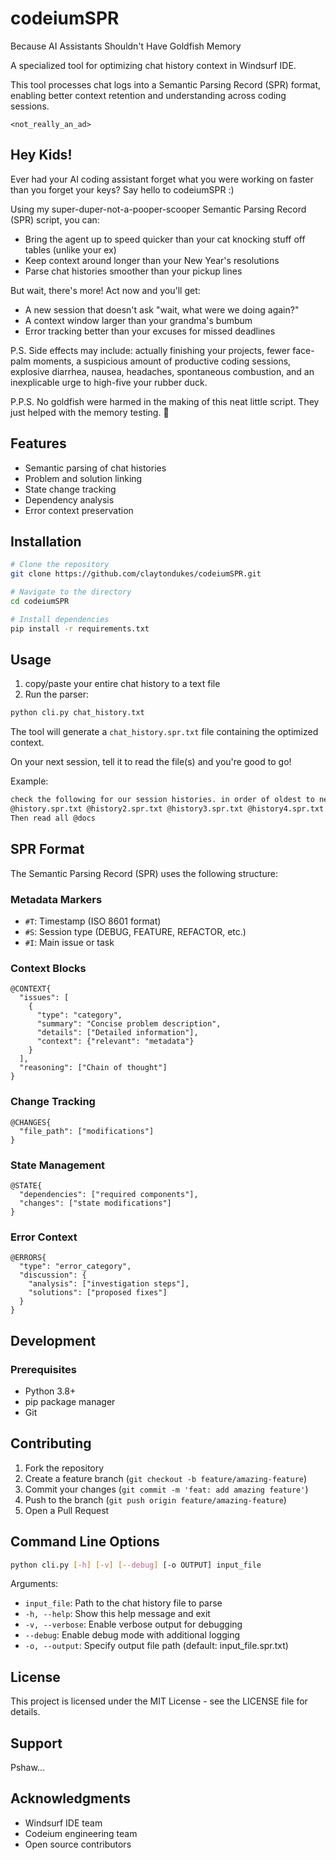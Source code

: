 # codeiumSPR

Because AI Assistants Shouldn't Have Goldfish Memory

A specialized tool for optimizing chat history context in Windsurf IDE.

This tool processes chat logs into a Semantic Parsing Record
(SPR) format, enabling better context retention and understanding across coding
sessions.

`<not_really_an_ad>`

## Hey Kids!

Ever had your AI coding assistant forget what you were working on faster than 
you forget your keys? Say hello to codeiumSPR :)

Using my super-duper-not-a-pooper-scooper Semantic Parsing Record (SPR) script, 
you can:

- Bring the agent up to speed quicker than your cat knocking stuff off tables 
  (unlike your ex)
- Keep context around longer than your New Year's resolutions
- Parse chat histories smoother than your pickup lines

But wait, there's more! Act now and you'll get:

- A new session that doesn't ask "wait, what were we doing again?"
- A context window larger than your grandma's bumbum
- Error tracking better than your excuses for missed deadlines

P.S. Side effects may include: actually finishing your projects, fewer face-palm
moments, a suspicious amount of productive coding sessions, explosive diarrhea,
nausea, headaches, spontaneous combustion, and an inexplicable urge to
high-five your rubber duck.

P.P.S. No goldfish were harmed in the making of this neat little script. They
just helped with the memory testing. 🐠


## Features

- Semantic parsing of chat histories
- Problem and solution linking
- State change tracking
- Dependency analysis
- Error context preservation

## Installation

```bash
# Clone the repository
git clone https://github.com/claytondukes/codeiumSPR.git

# Navigate to the directory
cd codeiumSPR

# Install dependencies
pip install -r requirements.txt
```

## Usage

1. copy/paste your entire chat history to a text file
2. Run the parser:

```bash
python cli.py chat_history.txt
```

The tool will generate a `chat_history.spr.txt` file containing the optimized
context.

On your next session, tell it to read the file(s) and you're good to go!

Example:

```bash
check the following for our session histories. in order of oldest to newest:
@history.spr.txt @history2.spr.txt @history3.spr.txt @history4.spr.txt @history5.spr.txt 
Then read all @docs 
```

## SPR Format

The Semantic Parsing Record (SPR) uses the following structure:

### Metadata Markers

- `#T`: Timestamp (ISO 8601 format)
- `#S`: Session type (DEBUG, FEATURE, REFACTOR, etc.)
- `#I`: Main issue or task

### Context Blocks

```text
@CONTEXT{
  "issues": [
    {
      "type": "category",
      "summary": "Concise problem description",
      "details": ["Detailed information"],
      "context": {"relevant": "metadata"}
    }
  ],
  "reasoning": ["Chain of thought"]
}
```

### Change Tracking

```text
@CHANGES{
  "file_path": ["modifications"]
}
```

### State Management

```text
@STATE{
  "dependencies": ["required components"],
  "changes": ["state modifications"]
}
```

### Error Context

```text
@ERRORS{
  "type": "error_category",
  "discussion": {
    "analysis": ["investigation steps"],
    "solutions": ["proposed fixes"]
  }
}
```

## Development

### Prerequisites

- Python 3.8+
- pip package manager
- Git

## Contributing

1. Fork the repository
2. Create a feature branch (`git checkout -b feature/amazing-feature`)
3. Commit your changes (`git commit -m 'feat: add amazing feature'`)
4. Push to the branch (`git push origin feature/amazing-feature`)
5. Open a Pull Request

## Command Line Options

```bash
python cli.py [-h] [-v] [--debug] [-o OUTPUT] input_file
```

Arguments:

- `input_file`: Path to the chat history file to parse
- `-h, --help`: Show this help message and exit
- `-v, --verbose`: Enable verbose output for debugging
- `--debug`: Enable debug mode with additional logging
- `-o, --output`: Specify output file path (default: input_file.spr.txt)

## License

This project is licensed under the MIT License - see the LICENSE file for details.

## Support

Pshaw...

## Acknowledgments

- Windsurf IDE team
- Codeium engineering team
- Open source contributors
  